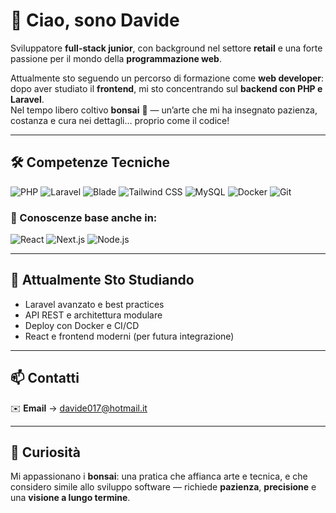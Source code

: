 # 👋 Ciao, sono Davide

Sviluppatore **full-stack junior**, con background nel settore **retail** e una forte passione per il mondo della **programmazione web**.

Attualmente sto seguendo un percorso di formazione come **web developer**: dopo aver studiato il **frontend**, mi sto concentrando sul **backend con PHP e Laravel**.  
Nel tempo libero coltivo **bonsai** 🌱 — un’arte che mi ha insegnato pazienza, costanza e cura nei dettagli… proprio come il codice!

---

## 🛠️ Competenze Tecniche

![PHP](https://img.shields.io/badge/PHP-777BB4?style=for-the-badge&logo=php&logoColor=white)
![Laravel](https://img.shields.io/badge/Laravel-F55247?style=for-the-badge&logo=laravel&logoColor=white)
![Blade](https://img.shields.io/badge/Blade-CA4245?style=for-the-badge&logo=laravel&logoColor=white)
![Tailwind CSS](https://img.shields.io/badge/Tailwind_CSS-38B2AC?style=for-the-badge&logo=tailwind-css&logoColor=white)
![MySQL](https://img.shields.io/badge/MySQL-00758F?style=for-the-badge&logo=mysql&logoColor=white)
![Docker](https://img.shields.io/badge/Docker-2496ED?style=for-the-badge&logo=docker&logoColor=white)
![Git](https://img.shields.io/badge/Git-F05032?style=for-the-badge&logo=git&logoColor=white)

### 🔹 Conoscenze base anche in:
![React](https://img.shields.io/badge/React-61DAFB?style=for-the-badge&logo=react&logoColor=black)
![Next.js](https://img.shields.io/badge/Next.js-000000?style=for-the-badge&logo=next.js&logoColor=white)
![Node.js](https://img.shields.io/badge/Node.js-339933?style=for-the-badge&logo=node.js&logoColor=white)

---

## 🌱 Attualmente Sto Studiando

- Laravel avanzato e best practices  
- API REST e architettura modulare  
- Deploy con Docker e CI/CD  
- React e frontend moderni (per futura integrazione)  

---

## 📫 Contatti

✉️ **Email** → [davide017@hotmail.it](mailto:davide017@hotmail.it)

---

## 🌿 Curiosità

Mi appassionano i **bonsai**: una pratica che affianca arte e tecnica, e che considero simile allo sviluppo software — richiede **pazienza**, **precisione** e una **visione a lungo termine**.
